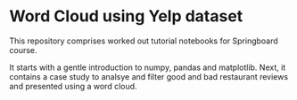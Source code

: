 # Word Cloud using Yelp dataset

This repository comprises worked out tutorial notebooks for Springboard course.

It starts with a gentle introduction to numpy, pandas and matplotlib. Next, it contains a case study to analsye and filter good and bad restaurant reviews and presented using a word cloud.
